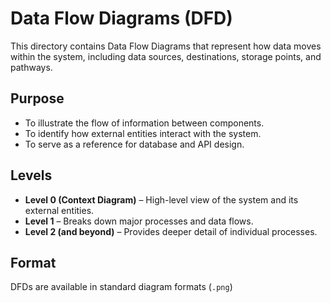 ﻿# Data Flow Diagrams (DFD)

This directory contains Data Flow Diagrams that represent how data moves within the system, including data sources, destinations, storage points, and pathways.

## Purpose
- To illustrate the flow of information between components.
- To identify how external entities interact with the system.
- To serve as a reference for database and API design.

## Levels
- **Level 0 (Context Diagram)** – High-level view of the system and its external entities.
- **Level 1** – Breaks down major processes and data flows.
- **Level 2 (and beyond)** – Provides deeper detail of individual processes.

## Format
DFDs are available in standard diagram formats (`.png`)
